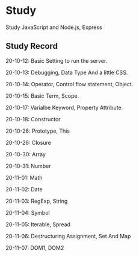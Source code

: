 # Study

Study JavaScript and Node.js, Express

## Study Record

20-10-12: Basic Setting to run the server.<p>
20-10-13: Debugging, Data Type And a little CSS.<p>
20-10-14: Operator, Control flow statement, Object.<p>
20-10-15: Basic Term, Scope.<p>
20-10-17: Varialbe Keyword, Property Attribute.<p>
20-10-18: Constructor<p>
20-10-26: Prototype, This<p>
20-10-26: Closure<p>
20-10-30: Array<p>
20-10-31: Number<p>
20-11-01: Math<p>
20-11-02: Date<p>
20-11-03: RegExp, String<p>
20-11-04: Symbol<p>
20-11-05: Iterable, Spread<p>
20-11-06: Destructuring Assignment, Set And Map<p>
20-11-07: DOM1, DOM2<p>